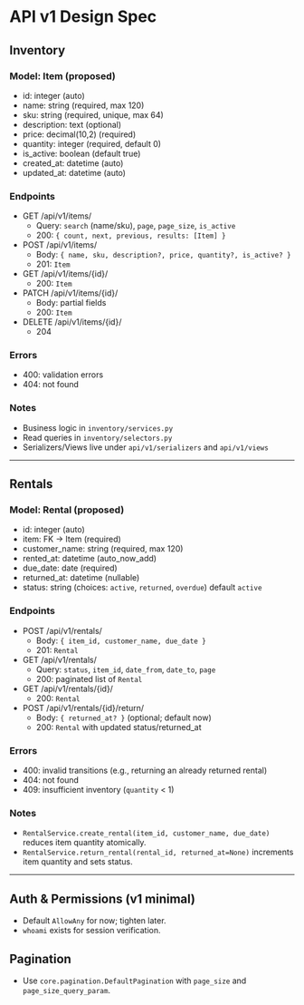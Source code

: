 # API v1 Design Spec

## Inventory

### Model: Item (proposed)
- id: integer (auto)
- name: string (required, max 120)
- sku: string (required, unique, max 64)
- description: text (optional)
- price: decimal(10,2) (required)
- quantity: integer (required, default 0)
- is_active: boolean (default true)
- created_at: datetime (auto)
- updated_at: datetime (auto)

### Endpoints
- GET /api/v1/items/
  - Query: `search` (name/sku), `page`, `page_size`, `is_active`
  - 200: `{ count, next, previous, results: [Item] }`
- POST /api/v1/items/
  - Body: `{ name, sku, description?, price, quantity?, is_active? }`
  - 201: `Item`
- GET /api/v1/items/{id}/
  - 200: `Item`
- PATCH /api/v1/items/{id}/
  - Body: partial fields
  - 200: `Item`
- DELETE /api/v1/items/{id}/
  - 204

### Errors
- 400: validation errors
- 404: not found

### Notes
- Business logic in `inventory/services.py`
- Read queries in `inventory/selectors.py`
- Serializers/Views live under `api/v1/serializers` and `api/v1/views`

---

## Rentals

### Model: Rental (proposed)
- id: integer (auto)
- item: FK -> Item (required)
- customer_name: string (required, max 120)
- rented_at: datetime (auto_now_add)
- due_date: date (required)
- returned_at: datetime (nullable)
- status: string (choices: `active`, `returned`, `overdue`) default `active`

### Endpoints
- POST /api/v1/rentals/
  - Body: `{ item_id, customer_name, due_date }`
  - 201: `Rental`
- GET /api/v1/rentals/
  - Query: `status`, `item_id`, `date_from`, `date_to`, `page`
  - 200: paginated list of `Rental`
- GET /api/v1/rentals/{id}/
  - 200: `Rental`
- POST /api/v1/rentals/{id}/return/
  - Body: `{ returned_at? }` (optional; default now)
  - 200: `Rental` with updated status/returned_at

### Errors
- 400: invalid transitions (e.g., returning an already returned rental)
- 404: not found
- 409: insufficient inventory (`quantity` < 1)

### Notes
- `RentalService.create_rental(item_id, customer_name, due_date)` reduces item quantity atomically.
- `RentalService.return_rental(rental_id, returned_at=None)` increments item quantity and sets status.

---

## Auth & Permissions (v1 minimal)
- Default `AllowAny` for now; tighten later.
- `whoami` exists for session verification.

## Pagination
- Use `core.pagination.DefaultPagination` with `page_size` and `page_size_query_param`. 